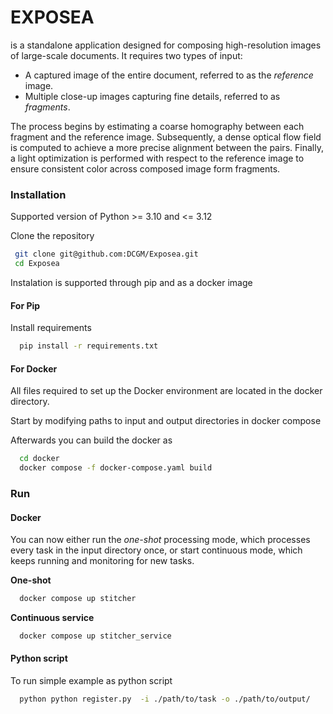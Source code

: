 # EXPOSEA
is a standalone application designed for composing high-resolution images of large-scale documents.
It requires two types of input:

- A captured image of the entire document, referred to as the _reference_ image.
- Multiple close-up images capturing fine details, referred to as _fragments_.

The process begins by estimating a coarse homography between each fragment and the reference image.
Subsequently, a dense optical flow field is computed to achieve a more precise alignment between the pairs.
Finally, a light optimization is performed with respect to the reference image to ensure consistent color across composed
image form fragments.
 
### Installation

Supported version of Python >= 3.10 and <= 3.12 

Clone the repository
 ```bash
  git clone git@github.com:DCGM/Exposea.git
  cd Exposea
 ```  
Instalation is supported through pip and as a docker image
#### For Pip
Install requirements
```bash 
  pip install -r requirements.txt
```

#### For Docker

All files required to set up the Docker environment are located in the docker directory.

Start by modifying paths to input and output directories in docker compose

Afterwards you can build the docker as
```bash
  cd docker
  docker compose -f docker-compose.yaml build
```
### Run

#### Docker
You can now either run the _one-shot_ processing mode, which processes every task in the input directory once,
or start continuous mode, which keeps running and monitoring for new tasks.

**One-shot**
```bash
  docker compose up stitcher
```
**Continuous service**
```bash
  docker compose up stitcher_service
```
#### Python script
To run simple example as python script
```bash
  python python register.py  -i ./path/to/task -o ./path/to/output/
```

